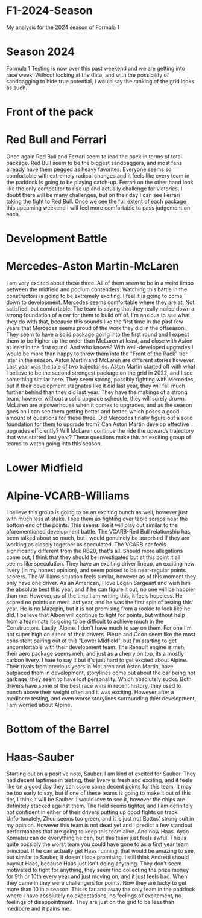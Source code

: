 # F1-2024-Season
My analysis for the 2024 season of Formula 1

# Season 2024
Formula 1 Testing is now over this past weekend and we are getting into race week. Without looking at the data, and with the possibility of sandbagging to hide true potential, I would say the ranking of the grid looks as such.

# Front of the pack
# Red Bull and Ferrari
Once again Red Bull and Ferrari seem to lead the pack in terms of total package. Red Bull seem to be the biggest sandbaggers, and most fans already have them pegged as heavy favorites. Everyone seems so comfortable with extremely radical changes and it feels
like every team in the paddock is going to be playing catch-up. Ferrari on the other hand look like the only competitor to rise up and 
actually challenge for victories. I doubt there will be many challenges, but on their day I can see Ferrari taking the fight to Red Bull. Once we see the full extent of each package this upcoming weekend I will feel more comfortable to pass judgement on each. 

# Development Battle
# Mercedes-Aston Martin-McLaren
I am very excited about these three. All of them seem to be in a weird limbo between the midfield and podium contenders. Watching this battle in the constructors is going to be extremely exciting. I feel it is going to come down to development. 
Mercedes seems comfortable where they are at. Not satisfied, but comfortable. The team is saying that they really nailed down a strong foundation of a car for them to build off of. I'm anxious to see what they do with that, because this sounds like the first time 
in the past few years that Mercedes seems proud of the work they did in the offseason. They seem to have a solid package going into the first round and I expect them to be higher up the order than McLaren at least, and close with Aston at least in the first round. 
And who knows? With well-developed upgrades I would be more than happy to throw them into the "Front of the Pack" tier later in the season. Aston Martin and McLaren are different stories however. Last year was the tale of two trajectories. Aston Martin started off with 
what I believe to be the second strongest package on the grid in 2022, and I see something similar here. They seem strong, possibly fighting with Mercedes, but if their development stagnates like it did last year, they will fall much further behind than they did last year.
They have the makings of a strong team, however without a solid upgrade schedule, they will surely drown. McLaren are a powerhouse when it comes to upgrades, and as the season goes on I can see them getting better and better, 
which poses a good amount of questions for these three. Did Mercedes finally figure out a solid foundation for them to upgrade from? Can Aston Martin develop effective upgrades efficiently? Will McLaren continue the ride the upwards trajectory that was started last year?
These questions make this an exciting group of teams to watch going into this season. 

# Lower Midfield
# Alpine-VCARB-Williams
I believe this group is going to be an exciting bunch as well, however just with much less at stake. I see them as fighting over table scraps near the bottom end of the points. This seems like it will play out similar to the aforementioned development battle. The VCARB-Red Bull relationship has been talked about so much, but I 
would genuinely be surprised if they are working as closely together as speculated. The VCARB car feels significantly different from the RB20, that's all. Should more allegations come out, I think that they should be investigated but at this point it all seems like speculation.
They have an exciting driver lineup, an exciting new livery (in my honest opinion), and seem poised to be near-regular points scorers. The Williams situation feels similar, however as of this moment they only have one driver. As an American, I love Logan Sargeant and wish him 
the absolute best this year, and if he can figure it out, no one will be happier than me. However, as of the time I am writing this, it feels hopeless. He scored no points on merit last year, and he was the first spin of testing this year. He is no Mazepin, but it is not 
promising from a rookie to look like he did. I believe that Albon will continue to fight for points, but without help from a teammate its going to be difficult to achieve much in the Constructors. Lastly, Alpine. I don't have much to say on them. For one I'm not super high on either 
of their drivers. Pierre and Ocon seem like the most consistent pairing out of this "Lower Midfield", but I'm starting to get uncomfortable with their development team. The Renault engine is meh, their aero package seems meh, and just as a cherry on top, its a mostly carbon livery.
I hate to say it but it's just hard to get excited about Alpine. Their rivals from previous years in McLaren and Aston Martin, have outpaced them in development, storylines come out about the car being hot garbage, they seem to have lost personality. Which absolutely sucks. 
Both drivers have some of the best race wins in recent history, they used to punch above their weight often and it was exciting. However after a mediocre testing, and even worse storylines surrounding thier development, I am worried about Alpine. 

# Bottom of the Barrel
# Haas-Sauber
Starting out on a positive note, Sauber. I am kind of excited for Sauber. They had decent laptimes in testing, their livery is fresh and exciting, and it feels like on a good day they can score some decent points for this team. It may be too early to say, but if one of 
these teams is going to make it out of this tier, I think it will be Sauber. I would love to see it, however the chips are definitely stacked against them. The field seems tighter, and I am definitely not confident in either of their drivers putting up good fights on track.
Unfortunately, Zhou seems too green, and it is just not Bottas' strong suit in my opinion. However this team is not dead yet and I predict a few standout performances that are going to keep this team alive. And now Haas. Ayao Komatsu can do everything he can, but this team 
just feels awful. This is quite possibly the worst team you could have gone to as a first year team principal. If he can actually get Haas running, that would be amazing to see, but similar to Sauber, it doesn't look promising. I still think Andretti should buyout Haas,
because Haas just isn't doing anything. They don't seem motivated to fight for anything, they seem find collecting the prize money for 9th or 10th every year and just moving on, and it just feels bad. When they came in they were challengers for points. 
Now they are lucky to get more than 10 in a season. This is far and away the only team in the paddock where I have absolutely no expectations, no feelings of excitement, no feelings of disappointment. They are just on the grid to be less than mediocre and it pains me. 
